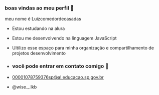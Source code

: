 ### boas vindas ao meu perfil 💙

meu nome é Luizcomedordecasadas

- Estou estudando na alura
- Estou me desenvolvendo na línguagem JavaScript
- Ultilizo esse espaço para minha organização e compartilhamento de projetos desenvolvimento

- ### você pode entrar em contato comigo 💙

- 00001078759376sp@al.educacao.sp.gov.br
- @wise._.lkb
